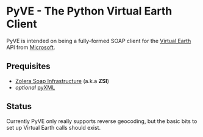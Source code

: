 PyVE - The Python Virtual Earth Client
======================================

PyVE is intended on being a fully-formed SOAP client for the [Virtual Earth](http://dev.live.com/virtualearth/) API from
[Microsoft](http://dev.live.com).

Prequisites
-----------

* [Zolera Soap Infrastructure](http://pywebsvcs.sourceforge.net) (a.k.a **ZSI**)
* *optional* [pyXML](http://sourceforge.net/project/showfiles.php?group_id=6473)

Status
------

Currently PyVE only really supports reverse geocoding, but the basic bits to set up Virtual Earth calls
should exist.
